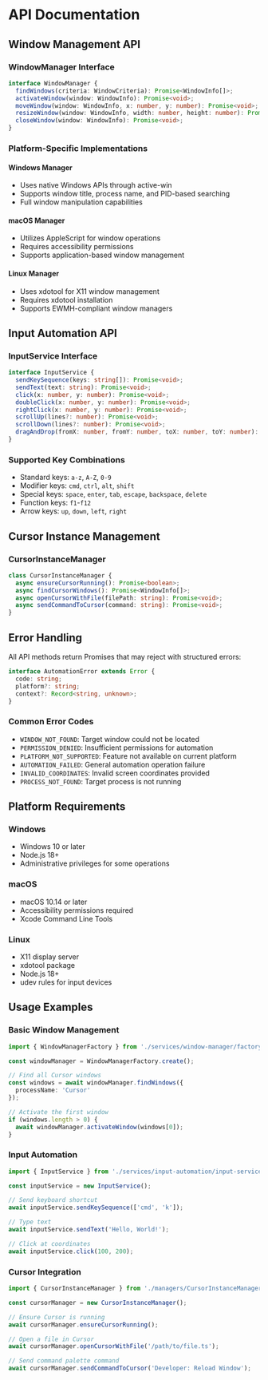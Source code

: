 # API Documentation

## Window Management API

### WindowManager Interface

```typescript
interface WindowManager {
  findWindows(criteria: WindowCriteria): Promise<WindowInfo[]>;
  activateWindow(window: WindowInfo): Promise<void>;
  moveWindow(window: WindowInfo, x: number, y: number): Promise<void>;
  resizeWindow(window: WindowInfo, width: number, height: number): Promise<void>;
  closeWindow(window: WindowInfo): Promise<void>;
}
```

### Platform-Specific Implementations

#### Windows Manager
- Uses native Windows APIs through active-win
- Supports window title, process name, and PID-based searching
- Full window manipulation capabilities

#### macOS Manager  
- Utilizes AppleScript for window operations
- Requires accessibility permissions
- Supports application-based window management

#### Linux Manager
- Uses xdotool for X11 window management
- Requires xdotool installation
- Supports EWMH-compliant window managers

## Input Automation API

### InputService Interface

```typescript
interface InputService {
  sendKeySequence(keys: string[]): Promise<void>;
  sendText(text: string): Promise<void>;
  click(x: number, y: number): Promise<void>;
  doubleClick(x: number, y: number): Promise<void>;
  rightClick(x: number, y: number): Promise<void>;
  scrollUp(lines?: number): Promise<void>;
  scrollDown(lines?: number): Promise<void>;
  dragAndDrop(fromX: number, fromY: number, toX: number, toY: number): Promise<void>;
}
```

### Supported Key Combinations

- Standard keys: `a-z`, `A-Z`, `0-9`
- Modifier keys: `cmd`, `ctrl`, `alt`, `shift`  
- Special keys: `space`, `enter`, `tab`, `escape`, `backspace`, `delete`
- Function keys: `f1`-`f12`
- Arrow keys: `up`, `down`, `left`, `right`

## Cursor Instance Management

### CursorInstanceManager

```typescript
class CursorInstanceManager {
  async ensureCursorRunning(): Promise<boolean>;
  async findCursorWindows(): Promise<WindowInfo[]>;
  async openCursorWithFile(filePath: string): Promise<void>;
  async sendCommandToCursor(command: string): Promise<void>;
}
```

## Error Handling

All API methods return Promises that may reject with structured errors:

```typescript
interface AutomationError extends Error {
  code: string;
  platform?: string;
  context?: Record<string, unknown>;
}
```

### Common Error Codes

- `WINDOW_NOT_FOUND`: Target window could not be located
- `PERMISSION_DENIED`: Insufficient permissions for automation
- `PLATFORM_NOT_SUPPORTED`: Feature not available on current platform
- `AUTOMATION_FAILED`: General automation operation failure
- `INVALID_COORDINATES`: Invalid screen coordinates provided
- `PROCESS_NOT_FOUND`: Target process is not running

## Platform Requirements

### Windows
- Windows 10 or later
- Node.js 18+
- Administrative privileges for some operations

### macOS  
- macOS 10.14 or later
- Accessibility permissions required
- Xcode Command Line Tools

### Linux
- X11 display server
- xdotool package
- Node.js 18+
- udev rules for input devices

## Usage Examples

### Basic Window Management

```typescript
import { WindowManagerFactory } from './services/window-manager/factory';

const windowManager = WindowManagerFactory.create();

// Find all Cursor windows
const windows = await windowManager.findWindows({
  processName: 'Cursor'
});

// Activate the first window
if (windows.length > 0) {
  await windowManager.activateWindow(windows[0]);
}
```

### Input Automation

```typescript
import { InputService } from './services/input-automation/input-service';

const inputService = new InputService();

// Send keyboard shortcut
await inputService.sendKeySequence(['cmd', 'k']);

// Type text
await inputService.sendText('Hello, World!');

// Click at coordinates
await inputService.click(100, 200);
```

### Cursor Integration

```typescript
import { CursorInstanceManager } from './managers/CursorInstanceManager';

const cursorManager = new CursorInstanceManager();

// Ensure Cursor is running
await cursorManager.ensureCursorRunning();

// Open a file in Cursor
await cursorManager.openCursorWithFile('/path/to/file.ts');

// Send command palette command
await cursorManager.sendCommandToCursor('Developer: Reload Window');
``` 